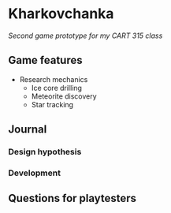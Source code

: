 # Kharkovchanka
*Second game prototype for my CART 315 class*

## Game features

- Research mechanics
  - Ice core drilling
  - Meteorite discovery
  - Star tracking

## Journal

### Design hypothesis

### Development

## Questions for playtesters
